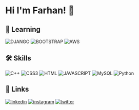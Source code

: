 # Hi I'm Farhan! 👋 

## 🚀 Learning
![DJANGO](https://img.shields.io/badge/Django-092E20?style=for-the-badge&logo=django&logoColor=green) ![BOOTSTRAP](https://img.shields.io/badge/Bootstrap-563D7C?style=for-the-badge&logo=bootstrap&logoColor=white) ![AWS](https://img.shields.io/badge/Amazon_AWS-FF9900?style=for-the-badge&logo=amazonaws&logoColor=white)

## 🛠 Skills
![C++](https://img.shields.io/badge/C%2B%2B-00599C?style=for-the-badge&logo=c%2B%2B&logoColor=white) ![CSS3](https://img.shields.io/badge/CSS3-1572B6?style=for-the-badge&logo=css3&logoColor=white) ![HTML](https://img.shields.io/badge/HTML5-E34F26?style=for-the-badge&logo=html5&logoColor=white) ![JAVASCRIPT](https://img.shields.io/badge/JavaScript-323330?style=for-the-badge&logo=javascript&logoColor=F7DF1E) ![MySQL](https://img.shields.io/badge/MySQL-005C84?style=for-the-badge&logo=mysql&logoColor=white) ![Python](https://img.shields.io/badge/Python-FFD43B?style=for-the-badge&logo=python&logoColor=darkblue)

## 🔗 Links
[![linkedin](https://img.shields.io/badge/linkedin-0A66C2?style=for-the-badge&logo=linkedin&logoColor=white)](https://www.linkedin.com/in/farhan-nadim-3b59b8211/)
[![instagram](https://img.shields.io/badge/Instagram-E4405F?style=for-the-badge&logo=instagram&logoColor=white)](https://www.instagram.com/_fornax._/)
[![twitter](https://img.shields.io/badge/twitter-1DA1F2?style=for-the-badge&logo=twitter&logoColor=white)](https://twitter.com/fornax_me)
